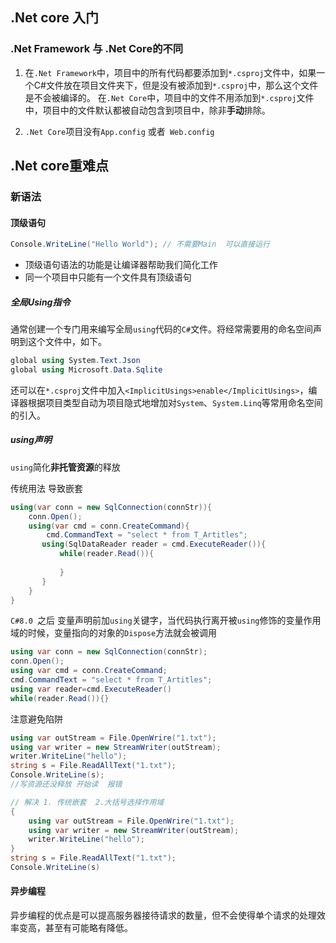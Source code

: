 ## .Net core 入门

### .Net Framework 与 .Net Core的不同

1. 在`.Net Framework`中，项目中的所有代码都要添加到`*.csproj`文件中，如果一个C#文件放在项目文件夹下，但是没有被添加到`*.csproj`中，那么这个文件是不会被编译的。       在`.Net Core`中，项目中的文件不用添加到`*.csproj`文件中，项目中的文件默认都被自动包含到项目中，除非**手动**排除。

2. `.Net Core`项目没有`App.config` 或者` Web.config`

## .Net core重难点

### 新语法

#### 顶级语句

```c#
Console.WriteLine("Hello World"); // 不需要Main  可以直接运行
```

- 顶级语句语法的功能是让编译器帮助我们简化工作
- 同一个项目中只能有一个文件具有顶级语句

##### 全局Using指令

通常创建一个专门用来编写全局`using`代码的`C#`文件。将经常需要用的命名空间声明到这个文件中，如下。

```c#
global using System.Text.Json
global using Microsoft.Data.Sqlite
```

还可以在`*.csproj`文件中加入`<ImplicitUsings>enable</ImplicitUsings>`，编译器根据项目类型自动为项目隐式地增加对`System`、`System.Linq`等常用命名空间的引入。

##### using声明

`using`简化**非托管资源**的释放

传统用法  导致嵌套

```c#
using(var conn = new SqlConnection(connStr)){
    conn.Open();
    using(var cmd = conn.CreateCommand){
        cmd.CommandText = "select * from T_Artitles";
       using(SqlDataReader reader = cmd.ExecuteReader()){
           while(reader.Read()){
               
           }
       }
    }
}
```

`C#8.0 `之后   变量声明前加`using`关键字，当代码执行离开被`using`修饰的变量作用域的时候，变量指向的对象的`Dispose`方法就会被调用

```c#
using var conn = new SqlConnection(connStr);
conn.Open();
using var cmd = conn.CreateCommand;
cmd.CommandText = "select * from T_Artitles";
using var reader=cmd.ExecuteReader()
while(reader.Read()){}
```

注意避免陷阱

```c#
using var outStream = File.OpenWrire("1.txt");
using var writer = new StreamWriter(outStream);
writer.WriteLine("hello");
string s = File.ReadAllText("1.txt");
Console.WriteLine(s);
//写资源还没释放 开始读  报错

// 解决 1. 传统嵌套  2.大括号选择作用域
{
    using var outStream = File.OpenWrire("1.txt");
	using var writer = new StreamWriter(outStream);
	writer.WriteLine("hello");   
}
string s = File.ReadAllText("1.txt");
Console.WriteLine(s)
```

#### 异步编程

异步编程的优点是可以提高服务器接待请求的数量，但不会使得单个请求的处理效率变高，甚至有可能略有降低。

